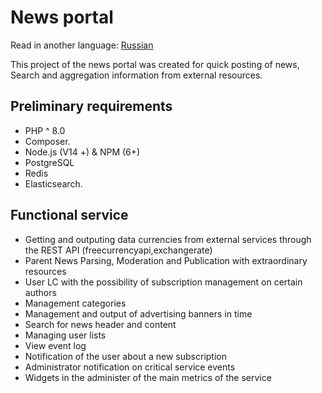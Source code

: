 # News portal

Read in another language: [Russian](README.md)

This project of the news portal was created for quick posting of news,
Search and aggregation information from external resources.

## Preliminary requirements
* PHP ^ 8.0
* Composer.
* Node.js (V14 +) & NPM (6+)
* PostgreSQL
* Redis
* Elasticsearch.

## Functional service
* Getting and outputing data currencies from external services through the REST API (freecurrencyapi,exchangerate)
* Parent News Parsing, Moderation and Publication with extraordinary resources
* User LC with the possibility of subscription management on certain authors
* Management categories
* Management and output of advertising banners in time
* Search for news header and content
* Managing user lists
* View event log
* Notification of the user about a new subscription
* Administrator notification on critical service events
* Widgets in the administer of the main metrics of the service
